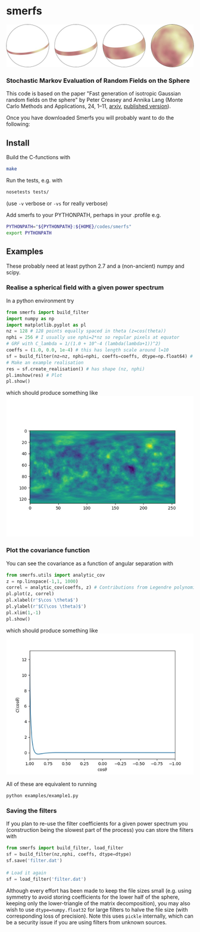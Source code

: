 smerfs
======
![Example construction, see paper](figs/sphere_grow.jpg)

### Stochastic Markov Evaluation of Random Fields on the Sphere

This code is based on the paper "Fast generation of isotropic Gaussian random fields on the sphere" by Peter Creasey and Annika Lang (Monte Carlo Methods and Applications, 24, 1–11, [arxiv](https://arxiv.org/abs/1709.10314), [published version](https://doi.org/10.1515/mcma-2018-0001)).

Once you have downloaded Smerfs you will probably want to do the following:

## Install

Build the C-functions with

```bash
make
```

Run the tests, e.g. with

```bash
nosetests tests/
```
(use `-v` verbose or `-vs` for really verbose)

Add smerfs to your PYTHONPATH, perhaps in your .profile e.g.
```bash
PYTHONPATH="${PYTHONPATH}:${HOME}/codes/smerfs"
export PYTHONPATH
```

## Examples
These probably need at least python 2.7 and a (non-ancient) numpy and scipy. 

### Realise a spherical field with a given power spectrum
    
In a python environment try
    
```python
from smerfs import build_filter
import numpy as np
import matplotlib.pyplot as pl
nz = 128 # 128 points equally spaced in theta (z=cos(theta))
nphi = 256 # I usually use nphi=2*nz so regular pixels at equator
# GRF with C_lambda = 1/(1.0 + 10^-4 (lambda(lambda+1))^2)
coeffs = (1.0, 0.0, 1e-4) # this has length scale around l=10
sf = build_filter(nz=nz, nphi=nphi, coeffs=coeffs, dtype=np.float64) # Build the filter coefficients
# Make an example realisation
res = sf.create_realisation() # has shape (nz, nphi)
pl.imshow(res) # Plot
pl.show()
```

which should produce something like
![Example realisation](figs/res1.jpg)

### Plot the covariance function 

You can see the covariance as a function of angular separation with

```python
from smerfs.utils import analytic_cov
z = np.linspace(-1,1, 1000)
correl = analytic_cov(coeffs, z) # Contributions from Legendre polynomials
pl.plot(z, correl)
pl.xlabel(r'$\cos \theta$')
pl.ylabel(r'$C(\cos \theta)$')
pl.xlim(1,-1)
pl.show()
```

which should produce something like
![Covariance function](figs/correl1.jpg)

All of these are equivalent to running

```
python examples/example1.py
```

### Saving the filters

If you plan to re-use the filter coefficients for a given power spectrum you (construction being the slowest part of the process) you can store the filters with

```python
from smerfs import build_filter, load_filter
sf = build_filter(nz,nphi, coeffs, dtype=dtype)
sf.save('filter.dat')

# Load it again 
sf = load_filter('filter.dat')
```

Although every effort has been made to keep the file sizes small (e.g. using symmetry to avoid storing coefficients for the lower half of the sphere, keeping only the lower-triangle of the matrix decomposition), you may also wish to use `dtype=numpy.float32` for large filters to halve the file size (with corresponding loss of precision). Note this uses `pickle` internally, which can be a security issue if you are using filters from unknown sources.
